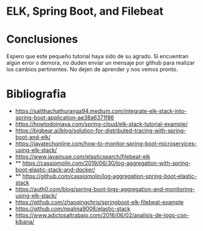 # ELK, Spring Boot, and Filebeat

# Conclusiones

Espero que este pequeño tutorial haya sido de su agrado. Si encuentran algún error o demora, no duden enviar un mensaje por github para realizar los cambios pertinentes. No dejen de aprender y nos vemos pronto.

# Bibliografia
- https://salithachathuranga94.medium.com/integrate-elk-stack-into-spring-boot-application-ae38a6371f86
- https://howtodoinjava.com/spring-cloud/elk-stack-tutorial-example/
- https://bigbear.ai/blog/solution-for-distributed-tracing-with-spring-boot-and-elk/
- https://javatechonline.com/how-to-monitor-spring-boot-microservices-using-elk-stack/
- https://www.javainuse.com/elasticsearch/filebeat-elk
- ** https://cassiomolin.com/2019/06/30/log-aggregation-with-spring-boot-elastic-stack-and-docker/ 
- ** https://github.com/cassiomolin/log-aggregation-spring-boot-elastic-stack
- https://auth0.com/blog/spring-boot-logs-aggregation-and-monitoring-using-elk-stack/
- https://github.com/zhaoqingchris/springboot-elk-filebeat-example
- https://github.com/npalma9006/elastic-stack
- https://www.adictosaltrabajo.com/2016/06/02/analisis-de-logs-con-kibana/
